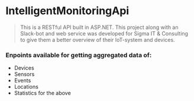 # IntelligentMonitoringApi
> This is a RESTful API built in ASP.NET. This project along with an Slack-bot and web service was developed for Sigma IT & Consulting to give them a better overview of their IoT-system and devices.

### Enpoints available for getting aggregated data of:
- Devices
- Sensors
- Events 
- Locations
- Statistics for the above
